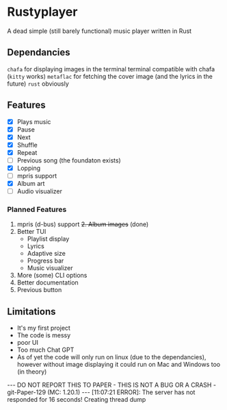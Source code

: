 # Rustyplayer
 A dead simple (still barely functional) music player written in Rust

## Dependancies
`chafa` for displaying images in the terminal
 terminal compatible with chafa (`kitty` works)
`metaflac` for fetching the cover image (and the lyrics in the future)
`rust` obviously



## Features
- [x] Plays music
- [x] Pause
- [x] Next
- [x] Shuffle
- [x] Repeat
- [ ] Previous song (the foundaton exists)
- [x] Lopping
- [ ] mpris support
- [x] Album art
- [ ] Audio visualizer

### Planned Features

 1. mpris (d-bus) support
 ~~2. Album images~~ (done)
 3. Better TUI
    - Playlist display
    - Lyrics
    - Adaptive size
    - Progress bar
    - Music visualizer
 4. More (some) CLI options
 5. Better documentation
 6. Previous button

## Limitations
 - It's my first project
 - The code is messy
 - poor UI
 - Too much Chat GPT
 - As of yet the code will only run on linux (due to the dependancies), however without image displaying it could run on Mac and Windows too (in theory)


--- DO NOT REPORT THIS TO PAPER - THIS IS NOT A BUG OR A CRASH  - git-Paper-129 (MC: 1.20.1) ---
[11:07:21 ERROR]: The server has not responded for 16 seconds! Creating thread dump
